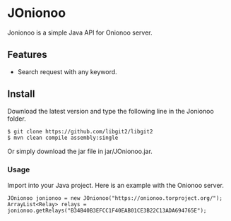 # JOnionoo

Jonionoo is a simple Java API for Onionoo server.

## Features

- Search request with any keyword.

## Install

Download the latest version and type the following line in the Jonionoo folder.

```bash
$ git clone https://github.com/libgit2/libgit2
$ mvn clean compile assembly:single
```

Or simply download the jar file in jar/JOnionoo.jar.

### Usage
Import into your Java project. Here is an example with the Onionoo server.
```
JOnionoo jonionoo = new JOnionoo("https://onionoo.torproject.org/");
ArrayList<Relay> relays = jonionoo.getRelays("B34B40B3EFCC1F40EAB01CE3B22C13ADA694765E");
```
